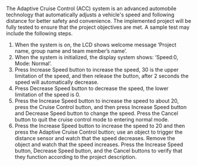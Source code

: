The Adaptive Cruise Control (ACC) system is an advanced automobile technology that automatically adjusts a vehicle's speed and following distance for better safety and convenience. 
The implemented project will be fully tested to ensure that the project objectives are met. A sample test may include the following steps.
1)	When the system is on, the LCD shows welcome message ‘Project name, group name and team member’s name’.
2)	When the system is initialized, the display system shows: ‘Speed:0, Mode: Normal’. 
3)	Press Increase Speed button to increase the speed, 30 is the upper limitation of the speed, and then release the button, after 2 seconds the speed will automatically decrease.
4)	Press Decrease Speed button to decrease the speed, the lower limitation of the speed is 0. 
5)	Press the Increase Speed button to increase the speed to about 20, press the Cruise Control button, and then press Increase Speed button and Decrease Speed button to change the speed. Press the Cancel button to quit the cruise control mode to entering normal mode.
6)	Press the Increase Speed button to increase the speed to 20 and then press the Adaptive Cruise Control button; use an object to trigger the distance sensor and watch that the speed decreases. Remove the object and watch that the speed increases. Press the Increase Speed button, Decrease Speed button, and the Cancel buttons to verify that they function according to the project description.
